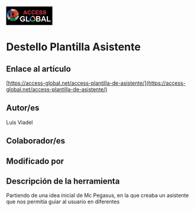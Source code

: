 ﻿![Access-global](/blob/main/Images/Logo1.png)
# Destello Plantilla Asistente
## Enlace al artículo
[https://access-global.net/access-plantilla-de-asistente/](https://access-global.net/access-plantilla-de-asistente/)
## Autor/es
Luis Viadel
## Colaborador/es

## Modificado por

## Descripción de la herramienta
Partiendo de una idea inicial de Mc Pegasus, en la que creaba un asistente que nos permitía guiar al usuario en diferentes


